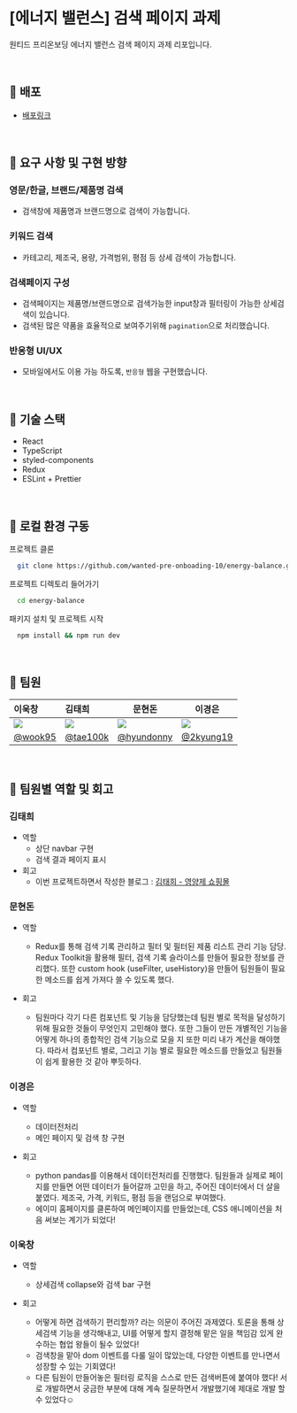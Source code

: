 # [에너지 밸런스] 검색 페이지 과제

원티드 프리온보딩 에너지 밸런스 검색 페이지 과제 리포입니다.

<br/>

## 📌 배포

- [배포링크](https://energy-balance.vercel.app/)

<br/>

## 📌 요구 사항 및 구현 방향

### 영문/한글, 브랜드/제품명 검색

- 검색창에 제품명과 브랜드명으로 검색이 가능합니다.

### 키워드 검색

- 카테고리, 제조국, 용량, 가격범위, 평점 등 상세 검색이 가능합니다.

### 검색페이지 구성

- 검색페이지는 제품명/브랜드명으로 검색가능한 input창과 필터링이 가능한 상세검색이 있습니다.
- 검색된 많은 약품을 효율적으로 보여주기위해 `pagination`으로 처리했습니다.

### 반응형 UI/UX

- 모바일에서도 이용 가능 하도록, `반응형` 웹을 구현했습니다.

<br/>

## 📌 기술 스택

- React
- TypeScript
- styled-components
- Redux
- ESLint + Prettier

<br/>

## 📌 로컬 환경 구동

프로젝트 클론

```bash
  git clone https://github.com/wanted-pre-onboading-10/energy-balance.git
```

프로젝트 디렉토리 들어가기

```bash
  cd energy-balance
```

패키지 설치 및 프로젝트 시작

```bash
  npm install && npm run dev
```

<br/>

## 📌 팀원

| 이욱창                                                                                                     | 김태희                                                                                                     | 문현돈                                                                                                     | 이경은                                                                                                     |
| :--------------------------------------------------------------------------------------------------------- | :--------------------------------------------------------------------------------------------------------- | ---------------------------------------------------------------------------------------------------------- | ---------------------------------------------------------------------------------------------------------- |
| ![](https://user-images.githubusercontent.com/78027252/153702187-d9d6a705-9b36-4bc7-a178-7a0657893b4d.png) | ![](https://user-images.githubusercontent.com/78027252/153702225-f9c8fb23-b7af-454d-9c97-4b7119a06214.png) | ![](https://user-images.githubusercontent.com/78027252/153702229-2c97a545-a682-4867-b78e-5028c7774201.png) | ![](https://user-images.githubusercontent.com/78027252/153702159-776cb78e-59ca-4c0a-bab5-742f5998d4e0.png) |
| [@wook95](https://github.com/wook95)                                                                       | [@tae100k](https://github.com/tae100k)                                                                     | [@hyundonny](https://github.com/hyundonny)                                                                 | [@2kyung19](https://github.com/2kyung19)                                                                   |

<br/>

## 📌 팀원별 역할 및 회고

### 김태희

- 역할
  - 상단 navbar 구현
  - 검색 결과 페이지 표시
- 회고
  - 이번 프로젝트하면서 작성한 블로그 : [김태희 - 영양제 쇼핑몰](https://fallacious-smash-138.notion.site/React-TS-82a6c7d5fd8b48a4914b1fc0d17e9e20)

### 문현돈
- 역할
  - Redux를 통해 검색 기록 관리하고 필터 및 필터된 제품 리스트 관리 기능 담당. Redux Toolkit을 활용해 필터, 검색 기록 슬라이스를 만들어 필요한 정보를 관리했다. 또한 custom hook (useFilter, useHistory)을 만들어 팀원들이 필요한 메소드를 쉽게 가져다 쓸 수 있도록 했다.

- 회고
  - 팀원마다 각기 다른 컴포넌트 및 기능을 담당했는데 팀원 별로 목적을 달성하기 위해 필요한 것들이 무엇인지 고민해야 했다. 또한 그들이 만든 개별적인 기능을 어떻게 하나의 종합적인 검색 기능으로 모을 지 또한 미리 내가 계산을 해야했다. 따라서 컴포넌트 별로, 그리고 기능 별로 필요한 메소드를 만들었고 팀원들이 쉽게 활용한 것 같아 뿌듯하다.

### 이경은
- 역할
  - 데이터전처리
  - 메인 페이지 및 검색 창 구현

- 회고
  - python pandas를 이용해서 데이터전처리를 진행했다. 팀원들과 실제로 페이지를 만들면 어떤 데이터가 들어갈까 고민을 하고, 주어진 데이터에서 더 살을 붙였다. 제조국, 가격, 키워드, 평점 등을 랜덤으로 부여했다.
  - 에이미 홈페이지를 클론하여 메인페이지를 만들었는데, CSS 애니메이션을 처음 써보는 계기가 되었다!

### 이욱창
- 역할
  - 상세검색 collapse와 검색 bar 구현

- 회고
  - 어떻게 하면 검색하기 편리할까? 라는 의문이 주어진 과제였다. 토론을 통해 상세검색 기능을 생각해내고, UI를 어떻게 할지 결정해 맡은 일을 책임감 있게 완수하는 협업 왕들이 될수 있었다!
  - 검색창을 맡아 dom 이벤트를 다룰 일이 많았는데, 다양한 이벤트를 만나면서 성장할 수 있는 기회였다!
  - 다른 팀원이 만들어놓은 필터링 로직을 스스로 만든 검색버튼에 붙여야 했다! 서로 개발하면서 궁금한 부분에 대해 계속 질문하면서 개발했기에 제대로 개발 할 수 있었다☺️
